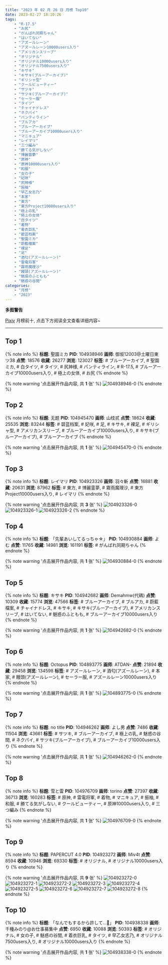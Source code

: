 ```yaml
---
title: "2023 年 02 月 26 日 月榜 Top10"
date: 2023-02-27 18:10:26
tags:
    - "R-17.5"
    - "お尻"
    - "がんばれ同期ちゃん"
    - "はいてない"
    - "アズールレーン"
    - "アズールレーン10000users入り"
    - "アメリカンスリーブ"
    - "オリジナル"
    - "オリジナル10000users入り"
    - "オリジナル7500users入り"
    - "キサキ"
    - "キサキ(ブルーアーカイブ)"
    - "ギリシャ型"
    - "クールビューティー"
    - "サツキ"
    - "サツキ(ブルーアーカイブ)"
    - "セーラー服"
    - "タイツ"
    - "チャイナドレス"
    - "ネクパイ"
    - "パンティライン"
    - "ブルアカ"
    - "ブルーアーカイブ"
    - "ブルーアーカイブ10000users入り"
    - "マニキュア"
    - "レイマリ"
    - "三つ編み"
    - "勝てる気がしない"
    - "博麗霊夢"
    - "原神"
    - "原神10000users入り"
    - "和服"
    - "女の子"
    - "妃咲"
    - "尻神様"
    - "振袖"
    - "早乙女志乃"
    - "本家"
    - "東方"
    - "東方Project10000users入り"
    - "極上の乳"
    - "極上の女体"
    - "白タイツ"
    - "着物"
    - "着衣巨乳"
    - "碧蓝档案"
    - "聖園ミカ"
    - "蔚藍檔案"
    - "裸足"
    - "足"
    - "酒匂(アズールレーン)"
    - "雷電将軍"
    - "霧雨魔理沙"
    - "饅頭(アズールレーン)"
    - "魅惑のふともも"
    - "魅惑の谷間"
categories:
    - "月榜"
    - "2023"
---
```


<i class="fa fa-triangle-exclamation"></i>**多图警告**<i class="fa fa-triangle-exclamation"></i>

[Pixiv](https://www.pixiv.net/) 月榜前十, 点击下方阅读全文查看详细内容~

<!-- more -->

---

## Top 1

{% note info %}
**标题**: 聖園ミカ
**PID**: 104938946 **画师**: 御坂12003@土曜日東ツ38
**点赞**: 18576 **收藏**: 26277 **浏览**: 123027
**标签**: # ブルーアーカイブ, # 聖園ミカ, # 白タイツ, # タイツ, # 尻神様, # パンティライン, # R-17.5, # ブルーアーカイブ10000users入り, # 極上の女体, # お尻
{% endnote %}

{% note warning '点击展开作品内容, 共 **1** 张' %}
![104938946-0](https://i.pixiv.re/img-original/img/2023/01/30/17/47/48/104938946_p0.jpg)
{% endnote %}

## Top 2

{% note info %}
**标题**: 无题
**PID**: 104945470 **画师**: 山桂贰
**点赞**: 18624 **收藏**: 25535 **浏览**: 83244
**标签**: # 碧蓝档案, # 妃咲, # 足, # キサキ, # 裸足, # ギリシャ型, # アメリカンスリーブ, # ブルーアーカイブ10000users入り, # キサキ(ブルーアーカイブ), # ブルーアーカイブ
{% endnote %}

{% note warning '点击展开作品内容, 共 **1** 张' %}
![104945470-0](https://i.pixiv.re/img-original/img/2023/01/30/21/48/13/104945470_p0.jpg)
{% endnote %}

## Top 3

{% note info %}
**标题**: レイマリ
**PID**: 104923326 **画师**: 羽々斬
**点赞**: 16881 **收藏**: 20631 **浏览**: 87962
**标签**: # 東方, # 博麗霊夢, # 霧雨魔理沙, # 東方Project10000users入り, # レイマリ
{% endnote %}

{% note warning '点击展开作品内容, 共 **3** 张' %}
![104923326-0](https://i.pixiv.re/img-original/img/2023/01/30/00/01/44/104923326_p0.png)
![104923326-1](https://i.pixiv.re/img-original/img/2023/01/30/00/01/44/104923326_p1.png)
![104923326-2](https://i.pixiv.re/img-original/img/2023/01/30/00/01/44/104923326_p2.png)
{% endnote %}

## Top 4

{% note info %}
**标题**: 「先輩あいしてるっちゃ☆」
**PID**: 104930884 **画师**: よむ
**点赞**: 11765 **收藏**: 14981 **浏览**: 161191
**标签**: # がんばれ同期ちゃん
{% endnote %}

{% note warning '点击展开作品内容, 共 **1** 张' %}
![104930884-0](https://i.pixiv.re/img-original/img/2023/01/30/08/06/13/104930884_p0.png)
{% endnote %}

## Top 5

{% note info %}
**标题**: キサキ
**PID**: 104942682 **画师**: Demahmw(代碼)
**点赞**: 10309 **收藏**: 15774 **浏览**: 47566
**标签**: # ブルーアーカイブ, # ブルアカ, # 蔚藍檔案, # チャイナドレス, # キサキ, # キサキ(ブルーアーカイブ), # アメリカンスリーブ, # はいてない, # 魅惑のふともも, # ブルーアーカイブ10000users入り
{% endnote %}

{% note warning '点击展开作品内容, 共 **1** 张' %}
![104942682-0](https://i.pixiv.re/img-original/img/2023/01/30/20/17/47/104942682_p0.jpg)
{% endnote %}

## Top 6

{% note info %}
**标题**: Octopus
**PID**: 104893775 **画师**: ATDAN-
**点赞**: 21894 **收藏**: 29458 **浏览**: 134598
**标签**: # アズールレーン, # 酒匂(アズールレーン), # 本家, # 饅頭(アズールレーン), # セーラー服, # アズールレーン10000users入り
{% endnote %}

{% note warning '点击展开作品内容, 共 **1** 张' %}
![104893775-0](https://i.pixiv.re/img-original/img/2023/01/29/01/34/33/104893775_p0.jpg)
{% endnote %}

## Top 7

{% note info %}
**标题**: no title
**PID**: 104946262 **画师**: よし男
**点赞**: 7486 **收藏**: 11504 **浏览**: 43661
**标签**: # サツキ, # ブルーアーカイブ, # 極上の乳, # 魅惑の谷間, # ネクパイ, # サツキ(ブルーアーカイブ), # ブルーアーカイブ10000users入り
{% endnote %}

{% note warning '点击展开作品内容, 共 **1** 张' %}
![104946262-0](https://i.pixiv.re/img-original/img/2023/01/30/22/11/58/104946262_p0.jpg)
{% endnote %}

## Top 8

{% note info %}
**标题**: 雪と雷
**PID**: 104976709 **画师**: torino
**点赞**: 27397 **收藏**: 36713 **浏览**: 160283
**标签**: # 原神, # 雷電将軍, # 着物, # マニキュア, # 振袖, # 和服, # 勝てる気がしない, # クールビューティー, # 原神10000users入り, # 三つ編み
{% endnote %}

{% note warning '点击展开作品内容, 共 **1** 张' %}
![104976709-0](https://i.pixiv.re/img-original/img/2023/02/01/00/00/41/104976709_p0.jpg)
{% endnote %}

## Top 9

{% note info %}
**标题**: PAPERCUT 4.0
**PID**: 104923272 **画师**: Miv4t
**点赞**: 8594 **收藏**: 10946 **浏览**: 69330
**标签**: # オリジナル, # オリジナル10000users入り
{% endnote %}

{% note warning '点击展开作品内容, 共 **9** 张' %}
![104923272-0](https://i.pixiv.re/img-original/img/2023/01/30/00/01/17/104923272_p0.jpg)
![104923272-1](https://i.pixiv.re/img-original/img/2023/01/30/00/01/17/104923272_p1.jpg)
![104923272-2](https://i.pixiv.re/img-original/img/2023/01/30/00/01/17/104923272_p2.jpg)
![104923272-3](https://i.pixiv.re/img-original/img/2023/01/30/00/01/17/104923272_p3.jpg)
![104923272-4](https://i.pixiv.re/img-original/img/2023/01/30/00/01/17/104923272_p4.jpg)
![104923272-5](https://i.pixiv.re/img-original/img/2023/01/30/00/01/17/104923272_p5.jpg)
![104923272-6](https://i.pixiv.re/img-original/img/2023/01/30/00/01/17/104923272_p6.jpg)
![104923272-7](https://i.pixiv.re/img-original/img/2023/01/30/00/01/17/104923272_p7.jpg)
![104923272-8](https://i.pixiv.re/img-original/img/2023/01/30/00/01/17/104923272_p8.jpg)
{% endnote %}

## Top 10

{% note info %}
**标题**: 「なんでもするから許して…🥺」
**PID**: 104938338 **画师**: 千種みのり@お仕事募集中
**点赞**: 6950 **收藏**: 10088 **浏览**: 50393
**标签**: # オリジナル, # 女の子, # 魅惑の谷間, # 着衣巨乳, # タイツ, # 早乙女志乃, # オリジナル7500users入り, # オリジナル10000users入り
{% endnote %}

{% note warning '点击展开作品内容, 共 **1** 张' %}
![104938338-0](https://i.pixiv.re/img-original/img/2023/01/30/17/12/38/104938338_p0.jpg)
{% endnote %}
